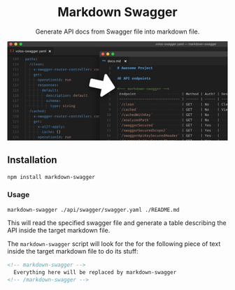<div align=center>
  <h1>Markdown Swagger</h1>
  <p>Generate API docs from Swagger file into markdown file.</p>
</div>

![Mardown Swagger Example](.github/banner.png)

## Installation

```shell
npm install markdown-swagger
```

### Usage

```shell
markdown-swagger ./api/swagger/swagger.yaml ./README.md
```

This will read the specified swagger file and generate a table describing the API inside the target markdown file.

The `markdown-swagger` script will look for the for the following piece of text inside the target markdown file to do its stuff:

```markdown
<!-- markdown-swagger -->
  Everything here will be replaced by markdown-swagger
<!-- /markdown-swagger -->
```
